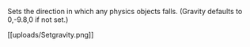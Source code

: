 Sets the direction in which any physics objects falls. (Gravity defaults to 0,-9.8,0 if not set.)

[[uploads/Setgravity.png]]